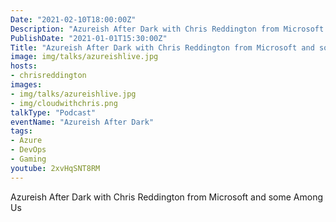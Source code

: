 ```yaml
---
Date: "2021-02-10T18:00:00Z"
Description: "Azureish After Dark with Chris Reddington from Microsoft and some Among Us"
PublishDate: "2021-01-01T15:30:00Z"
Title: "Azureish After Dark with Chris Reddington from Microsoft and some Among Us"
image: img/talks/azureishlive.jpg
hosts:
- chrisreddington
images:
- img/talks/azureishlive.jpg
- img/cloudwithchris.png
talkType: "Podcast"
eventName: "Azureish After Dark"
tags:
- Azure
- DevOps
- Gaming
youtube: 2xvHqSNT8RM
---
```

Azureish After Dark with Chris Reddington from Microsoft and some Among Us